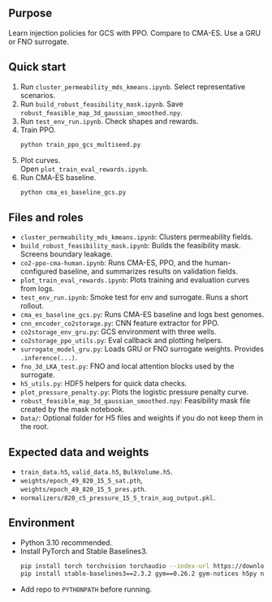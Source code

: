 ## Purpose
Learn injection policies for GCS with PPO. Compare to CMA-ES. Use a GRU or FNO surrogate.

## Quick start
1) Run `cluster_permeability_mds_kmeans.ipynb`. Select representative scenarios.  
2) Run `build_robust_feasibility_mask.ipynb`. Save `robust_feasible_map_3d_gaussian_smoothed.npy`.  
3) Run `test_env_run.ipynb`. Check shapes and rewards.  
4) Train PPO.  
   ```bash
   python train_ppo_gcs_multiseed.py
   ```
5) Plot curves.  
   Open `plot_train_eval_rewards.ipynb`.  
6) Run CMA-ES baseline.  
   ```bash
   python cma_es_baseline_gcs.py
   ```

## Files and roles
- `cluster_permeability_mds_kmeans.ipynb`: Clusters permeability fields.  
- `build_robust_feasibility_mask.ipynb`: Builds the feasibility mask. Screens boundary leakage.  
- `co2-ppo-cma-human.ipynb`: Runs CMA-ES, PPO, and the human-configured baseline, and summarizes results on validation fields.  
- `plot_train_eval_rewards.ipynb`: Plots training and evaluation curves from logs.  
- `test_env_run.ipynb`: Smoke test for env and surrogate. Runs a short rollout.  
- `cma_es_baseline_gcs.py`: Runs CMA-ES baseline and logs best genomes.  
- `cnn_encoder_co2storage.py`: CNN feature extractor for PPO.  
- `co2storage_env_gru.py`: GCS environment with three wells. 
- `co2storage_ppo_utils.py`: Eval callback and plotting helpers. 
- `surrogate_model_gru.py`: Loads GRU or FNO surrogate weights. Provides `.inference(...)`.  
- `fno_3d_LKA_test.py`: FNO and local attention blocks used by the surrogate.  
- `h5_utils.py`: HDF5 helpers for quick data checks.  
- `plot_pressure_penalty.py`: Plots the logistic pressure penalty curve.  
- `robust_feasible_map_3d_gaussian_smoothed.npy`: Feasibility mask file created by the mask notebook.  
- `Data/`: Optional folder for H5 files and weights if you do not keep them in the root.  

## Expected data and weights
- `train_data.h5`, `valid_data.h5`, `BulkVolume.h5`.  
- `weights/epoch_49_820_15_5_sat.pth`, `weights/epoch_49_820_15_5_pres.pth`.  
- `normalizers/820_c5_pressure_15_5_train_aug_output.pkl`.  

## Environment
- Python 3.10 recommended.  
- Install PyTorch and Stable Baselines3.  
  ```bash
  pip install torch torchvision torchaudio --index-url https://download.pytorch.org/whl/cu121
  pip install stable-baselines3==2.3.2 gym==0.26.2 gym-notices h5py numpy pandas matplotlib cma tqdm
  ```
- Add repo to `PYTHONPATH` before running.  

